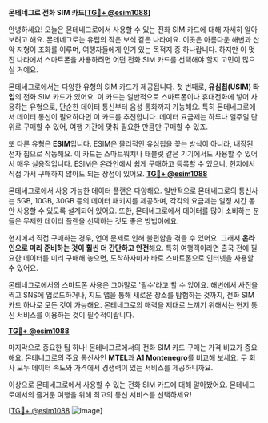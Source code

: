 **몬테네그로 전화 SIM 카드[[TG💪+ @esim1088](https://t.me/s/esim1088)]**

안녕하세요! 오늘은 몬테네그로에서 사용할 수 있는 전화 SIM 카드에 대해 자세히 알아보려고 해요. 몬테네그로는 유럽의 작은 보석 같은 나라예요. 이곳은 아름다운 해변과 산악 지형이 조화를 이루며, 여행자들에게 인기 있는 목적지 중 하나랍니다. 하지만 이 멋진 나라에서 스마트폰을 사용하려면 어떤 전화 SIM 카드를 선택해야 할지 고민이 많으실 거예요.

몬테네그로에서는 다양한 유형의 SIM 카드가 제공됩니다. 첫 번째로, **유심칩(USIM) 타입**의 전화 SIM 카드가 있어요. 이 카드는 일반적으로 스마트폰이나 휴대전화에 넣어 사용하는 유형으로, 단순한 데이터 통신부터 음성 통화까지 가능해요. 특히 몬테네그로에서 데이터 통신이 필요하다면 이 카드를 추천합니다. 데이터 요금제는 하루나 일주일 단위로 구매할 수 있어, 여행 기간에 맞춰 필요한 만큼만 구매할 수 있죠.

또 다른 유형은 **ESIM**입니다. ESIM은 물리적인 유심칩을 꽂는 방식이 아니라, 내장된 전자 칩으로 작동해요. 이 카드는 스마트워치나 태블릿 같은 기기에서도 사용할 수 있어서 매우 실용적입니다. ESIM은 온라인에서 쉽게 구매하고 등록할 수 있으니, 현지에서 직접 가서 구매하지 않아도 되는 장점이 있어요. **[TG💪+ @esim1088](https://t.me/s/esim1088)**

몬테네그로에서 사용 가능한 데이터 플랜은 다양해요. 일반적으로 몬테네그로의 통신사는 5GB, 10GB, 30GB 등의 데이터 패키지를 제공하며, 각각의 요금제는 일정 시간 동안 사용할 수 있도록 설계되어 있어요. 또한, 몬테네그로에서 데이터를 많이 소비하는 분들은 무제한 데이터 플랜을 선택하는 것도 좋은 방법이에요.

현지에서 직접 구매하는 경우, 언어 문제로 인해 불편함을 겪을 수 있어요. 그래서 **온라인으로 미리 준비하는 것이 훨씬 더 간단하고 안전**해요. 특히 여행객이라면 출국 전에 필요한 데이터를 미리 구매해 놓으면, 도착하자마자 바로 스마트폰으로 인터넷을 사용할 수 있어요.

몬테네그로에서의 스마트폰 사용은 그야말로 '필수'라고 할 수 있어요. 해변에서 사진을 찍고 SNS에 업로드하거나, 지도 앱을 통해 새로운 장소를 탐험하는 것까지, 전화 SIM 카드 하나로 모든 것이 가능해요. 몬테네그로의 매력을 제대로 느끼기 위해서는 현지 통신 서비스를 이용하는 것이 필수적이랍니다.

**[TG💪+ @esim1088](https://t.me/s/esim1088)**  

마지막으로 중요한 팁 하나! 몬테네그로에서의 전화 SIM 카드 구매는 가격 비교가 중요해요. 몬테네그로의 주요 통신사인 **MTEL**과 **A1 Montenegro**를 비교해 보세요. 두 회사 모두 데이터 속도와 가격에서 경쟁력이 있는 서비스를 제공하니까요.

이상으로 몬테네그로에서 사용할 수 있는 전화 SIM 카드에 대해 알아봤어요. 몬테네그로에서의 즐거운 여행을 위해 최고의 통신 서비스를 선택하세요! 

[[TG💪+ @esim1088](https://t.me/s/esim1088) ![Image](https://i.postimg.cc/Y0z9fWf4/image.png)]